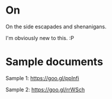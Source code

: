 # On
On the side escapades
and shenanigans.

I'm obviously new to this. :P

# Sample documents
  Sample 1: https://goo.gl/pplnfi

  Sample 2: https://goo.gl/rrWSch
